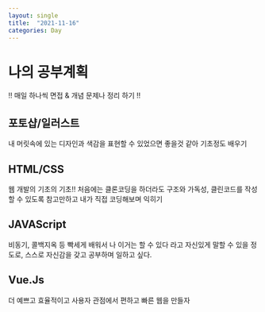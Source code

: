 ```yaml
---
layout: single
title:  "2021-11-16"
categories: Day
---
```



# 나의 공부계획


!! 매일 하나씩 면접 & 개념 문제나 정리 하기 !!


포토샵/일러스트 
---
내 머릿속에 있는 디자인과 색감을 표현할 수 있었으면 좋을것 같아 기초정도 배우기 


HTML/CSS
---
웹 개발의 기초의 기초!! 처음에는 클론코딩을 하더라도 구조와 가독성, 클린코드를 작성할 수 있도록 참고만하고 내가 직접 코딩해보며 익히기


JAVAScript
---
비동기, 콜백지옥 등  빡세게 배워서 나 이거는 할 수 있다 라고 자신있게 말할 수 있을 정도로, 스스로 자신감을 갖고 공부하며 일하고 싶다.


Vue.Js
---
더 예쁘고 효율적이고 사용자 관점에서 편하고 빠른 웹을 만들자